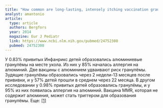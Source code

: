 ```yaml
---
title: "How common are long-lasting, intensely itching vaccination granulomas and contact allergy to aluminium induced by currently used pediatric vaccines? A prospective cohort study"
analyst: amantonio
article:
  type: article
  authors: Bergfors
  year: 2014
  magazine: Eur J Pediatr
  link: https://www.ncbi.nlm.nih.gov/pubmed/24752308
  pubmed: 24752308
---
```


У 0.83% привитых Инфанрикс детей образовались алюминиевые гранулёмы на месте укола. Из них у 85% началась аллергия на алюминий. Две вакцины с алюминием удваивают риск гранулёмы.
Зудящие гранулёмы образовались через 2 недели-13 месяцев после прививки, и у 57% детей прошли в среднем через 22 месяца.
В другом исследовании у 0.98% привитых детей образовались гранулёмы, и у 95% из них появилась аллергия на алюминий.
Вакцина MMR, которая не содержит алюминия, может стать триггером для образования гранулёмы. Еще: [[1]](https://www.ncbi.nlm.nih.gov/pubmed/24736873)
